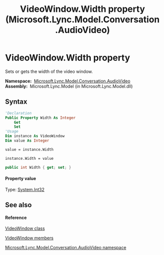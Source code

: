 ﻿---
title: VideoWindow.Width property  (Microsoft.Lync.Model.Conversation.AudioVideo)
TOCTitle: 'Width property '
ms:assetid: P:Microsoft.Lync.Model.Conversation.AudioVideo.VideoWindow.Width_DI_3_UC_OCS14MrefLyncWPF
ms:mtpsurl: https://msdn.microsoft.com/en-us/library/microsoft.lync.model.conversation.audiovideo.videowindow.width_di_3_uc_ocs14mreflyncwpf(v=office.15)
ms:contentKeyID: 48596348
ms.date: 07/28/2014
mtps_version: v=office.15
f1_keywords:
- Microsoft.Lync.Model.Conversation.AudioVideo.VideoWindow.Width
dev_langs:
- CSharp
- JScript
- VB
- other
---

# VideoWindow.Width property

Sets or gets the width of the video window.

**Namespace:**  [Microsoft.Lync.Model.Conversation.AudioVideo](microsoft-lync-model-conversation-audiovideo-namespace_2.md)  
**Assembly:**  Microsoft.Lync.Model (in Microsoft.Lync.Model.dll)

## Syntax

``` vb
'Declaration
Public Property Width As Integer
    Get
    Set
'Usage
Dim instance As VideoWindow
Dim value As Integer

value = instance.Width

instance.Width = value
```

``` csharp
public int Width { get; set; }
```

#### Property value

Type: [System.Int32](http://msdn2.microsoft.com/en-us/library/td2s409d)  

## See also

#### Reference

[VideoWindow class](videowindow-class-microsoft-lync-model-conversation-audiovideo_2.md)

[VideoWindow members](videowindow-members-microsoft-lync-model-conversation-audiovideo_2.md)

[Microsoft.Lync.Model.Conversation.AudioVideo namespace](microsoft-lync-model-conversation-audiovideo-namespace_2.md)

